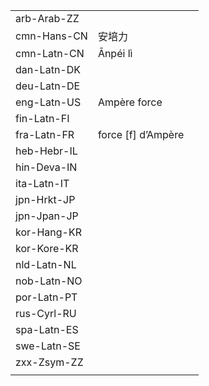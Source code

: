 | | | |
|-|-|-|
| arb-Arab-ZZ |  |  |
| cmn-Hans-CN | 安培力 |  |
| cmn-Latn-CN | Ānpéi lì |  |
| dan-Latn-DK |  |  |
| deu-Latn-DE |  |  |
| eng-Latn-US | Ampère force |  |
| fin-Latn-FI |  |  |
| fra-Latn-FR | force [f] d’Ampère |  |
| heb-Hebr-IL |  |  |
| hin-Deva-IN |  |  |
| ita-Latn-IT |  |  |
| jpn-Hrkt-JP |  |  |
| jpn-Jpan-JP |  |  |
| kor-Hang-KR |  |  |
| kor-Kore-KR |  |  |
| nld-Latn-NL |  |  |
| nob-Latn-NO |  |  |
| por-Latn-PT |  |  |
| rus-Cyrl-RU |  |  |
| spa-Latn-ES |  |  |
| swe-Latn-SE |  |  |
| zxx-Zsym-ZZ |  |  |
|  |  |  |

